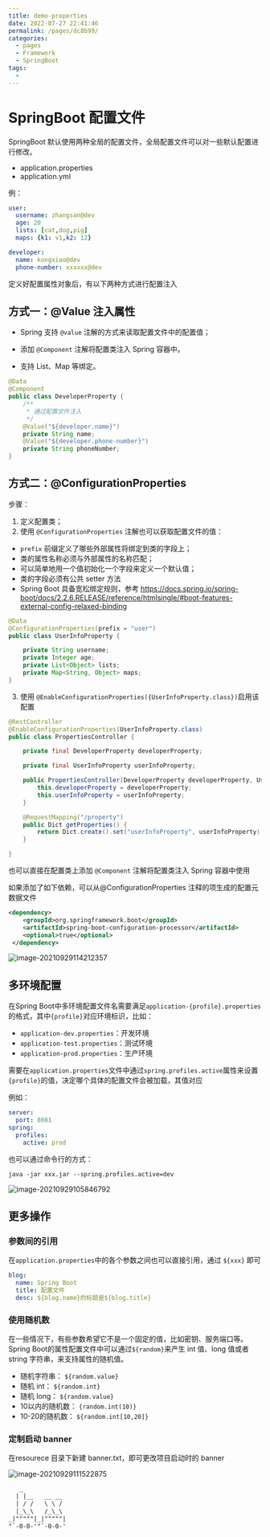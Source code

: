 ```yaml
---
title: demo-properties
date: 2022-07-27 22:41:46
permalink: /pages/dc8b99/
categories:
  - pages
  - Framework
  - SpringBoot
tags:
  - 
---
```

# SpringBoot 配置文件
SpringBoot 默认使用两种全局的配置文件，全局配置文件可以对一些默认配置进行修改。

- application.properties
- application.yml

例：

```yaml
user:
  username: zhangsan@dev
  age: 20
  lists: [cat,dog,pig]
  maps: {k1: v1,k2: 12}

developer:
  name: kongxiao@dev
  phone-number: xxxxxx@dev
```

定义好配置属性对象后，有以下两种方式进行配置注入


## 方式一：@Value 注入属性

- Spring 支持 `@value` 注解的方式来读取配置文件中的配置值；

- 添加 `@Component` 注解将配置类注入 Spring 容器中。

- 支持 List、Map 等绑定。

```java
@Data
@Component
public class DeveloperProperty {
    /**
     * 通过配置文件注入
     */
    @Value("${developer.name}")
    private String name;
    @Value("${developer.phone-number}")
    private String phoneNumber;
}
```

## 方式二：@ConfigurationProperties

步骤：

1. 定义配置类；
2. 使用 `@ConfigurationProperties` 注解也可以获取配置文件的值：

- `prefix` 前缀定义了哪些外部属性将绑定到类的字段上；
- 类的属性名称必须与外部属性的名称匹配；
- 可以简单地用一个值初始化一个字段来定义一个默认值； 
- 类的字段必须有公共 setter 方法
- Spring Boot 具备宽松绑定规则，参考 https://docs.spring.io/spring-boot/docs/2.2.6.RELEASE/reference/htmlsingle/#boot-features-external-config-relaxed-binding

```java
@Data
@ConfigurationProperties(prefix = "user")
public class UserInfoProperty {

    private String username;
    private Integer age;
    private List<Object> lists;
    private Map<String, Object> maps;
}
```

3. 使用 `@EnableConfigurationProperties({UserInfoProperty.class})`启用该配置

```java
@RestController
@EnableConfigurationProperties(UserInfoProperty.class)
public class PropertiesController {

    private final DeveloperProperty developerProperty;

    private final UserInfoProperty userInfoProperty;

    public PropertiesController(DeveloperProperty developerProperty, UserInfoProperty userInfoProperty) {
        this.developerProperty = developerProperty;
        this.userInfoProperty = userInfoProperty;
    }

    @RequestMapping("/property")
    public Dict getProperties() {
        return Dict.create().set("userInfoProperty", userInfoProperty).set("developerProperty", developerProperty);
    }

}
```



也可以直接在配置类上添加 `@Component` 注解将配置类注入 Spring 容器中使用



如果添加了如下依赖，可以从@ConfigurationProperties 注释的项生成的配置元数据文件

```xml
<dependency>
	<groupId>org.springframework.boot</groupId>
	<artifactId>spring-boot-configuration-processor</artifactId>
	<optional>true</optional>
 </dependency>
```

![image-20210929114212357](https://image.kongxiao.top/20210929114213.png)

## 多环境配置

在Spring Boot中多环境配置文件名需要满足`application-{profile}.properties`的格式，其中`{profile}`对应环境标识，比如：

- `application-dev.properties`：开发环境
- `application-test.properties`：测试环境
- `application-prod.properties`：生产环境

需要在`application.properties`文件中通过`spring.profiles.active`属性来设置`{profile}`的值，决定哪个具体的配置文件会被加载，其值对应

例如：

```yaml
server:
  port: 8081
spring:
  profiles:
    active: prod
```

也可以通过命令行的方式：

`java -jar xxx.jar --spring.profiles.active=dev`

![image-20210929105846792](https://image.kongxiao.top/20210929105847.png)

## 更多操作

### 参数间的引用

在`application.properties`中的各个参数之间也可以直接引用，通过 `${xxx}` 即可

```yaml
blog:
  name: Spring Boot
  title: 配置文件
  desc: ${blog.name}的标题是${blog.title}

```

### 使用随机数

在一些情况下，有些参数希望它不是一个固定的值，比如密钥、服务端口等。Spring Boot的属性配置文件中可以通过`${random}`来产生 int 值、long 值或者 string 字符串，来支持属性的随机值。

-  随机字符串：  `${random.value}`
-  随机 int：  `${random.int}`
-  随机 long：  `${random.value}`
-  10以内的随机数：  `{random.int(10)}`
-  10-20的随机数：  `${random.int[10,20]}`

### 定制启动 banner

在resourece 目录下新建 banner.txt，即可更改项目启动时的 banner

![image-20210929111522875](https://image.kongxiao.top/20210929111523.png)

```txt
   _
  | |__   __ __
  | / /   \ \ /
  |_\_\   /_\_\
_|"""""|_|"""""|
"`-0-0-'"`-0-0-'

```

